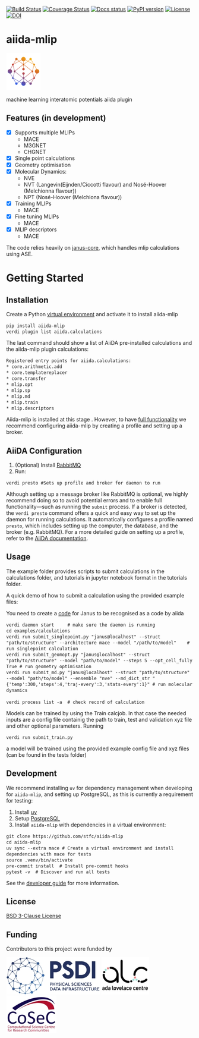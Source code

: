 [![Build Status][ci-badge]][ci-link]
[![Coverage Status][cov-badge]][cov-link]
[![Docs status][docs-badge]][docs-link]
[![PyPI version][pypi-badge]][pypi-link]
[![License][license-badge]][license-link]
[![DOI][doi-badge]][doi-link]

# aiida-mlip
![logo][logo]

machine learning interatomic potentials aiida plugin

## Features (in development)

- [x] Supports multiple MLIPs
  - MACE
  - M3GNET
  - CHGNET
- [x] Single point calculations
- [x] Geometry optimisation
- [x] Molecular Dynamics:
  - NVE
  - NVT (Langevin(Eijnden/Ciccotti flavour) and Nosé-Hoover (Melchionna flavour))
  - NPT (Nosé-Hoover (Melchiona flavour))
- [x] Training MLIPs
  - MACE
- [x] Fine tuning MLIPs
  - MACE
- [x] MLIP descriptors
  - MACE

The code relies heavily on [janus-core](https://github.com/stfc/janus-core), which handles mlip calculations using ASE.


# Getting Started

## Installation
Create a Python [virtual environment](https://docs.python.org/3/library/venv.html#creating-virtual-environments) and activate it to install aiida-mlip

```shell
pip install aiida-mlip
verdi plugin list aiida.calculations
```
The last command should show a list of AiiDA pre-installed calculations and the aiida-mlip plugin calculations:
```
Registered entry points for aiida.calculations:
* core.arithmetic.add
* core.templatereplacer
* core.transfer
* mlip.opt
* mlip.sp
* mlip.md
* mlip.train
* mlip.descriptors
```

Aiida-mlip is installed at this stage . However, to have [full functionality](https://aiida.readthedocs.io/projects/aiida-core/en/stable/installation/guide_quick.html#quick-install-limitations) we recommend configuring aiida-mlip by creating a profile and setting up a broker.

## AiiDA Configuration

1. (Optional) Install [RabbitMQ](https://aiida.readthedocs.io/projects/aiida-core/en/stable/installation/guide_complete.html#rabbitmq)
2. Run:
```shell
verdi presto #Sets up profile and broker for daemon to run
```
Although setting up a message broker like RabbitMQ is optional, we highly recommend doing so to avoid potential errors and to enable full functionality—such as running the `submit` process. If a broker is detected, the `verdi presto` command offers a quick and easy way to set up the daemon for running calculations. It automatically configures a profile named `presto`, which includes setting up the computer, the database, and the broker (e.g. RabbitMQ). For a more detailed guide on setting up a profile, refer to the [AiiDA documentation](https://aiida.readthedocs.io/projects/aiida-core/en/stable/installation/guide_complete.html#).

## Usage

The example folder provides scripts to submit calculations in the calculations folder, and tutorials in jupyter notebook format in the tutorials folder.

A quick demo of how to submit a calculation using the provided example files:

You need to create a [code](https://aiida.readthedocs.io/projects/aiida-core/en/stable/howto/run_codes.html#how-to-create-a-code) for Janus to be recognised as a code by aiida

```shell
verdi daemon start     # make sure the daemon is running
cd examples/calculations
verdi run submit_singlepoint.py "janus@localhost" --struct "path/to/structure" --architecture mace --model "/path/to/model"    # run singlepoint calculation
verdi run submit_geomopt.py "janus@localhost" --struct "path/to/structure" --model "path/to/model" --steps 5 --opt_cell_fully True # run geometry optimisation
verdi run submit_md.py "janus@localhost" --struct "path/to/structure" --model "path/to/model" --ensemble "nve" --md_dict_str "{'temp':300,'steps':4,'traj-every':3,'stats-every':1}" # run molecular dynamics

verdi process list -a  # check record of calculation
```
Models can be trained by using the Train calcjob. In that case the needed inputs are a config file containig the path to train, test and validation xyz file and other optional parameters. Running
```shell
verdi run submit_train.py
```
a model will be trained using the provided example config file and xyz files (can be found in the tests folder)


## Development

We recommend installing ``uv`` for dependency management when developing for `aiida-mlip`, and setting up PostgreSQL, as this is currently a requirement for testing:


1. Install [uv](https://docs.astral.sh/uv/getting-started/installation)
2. Setup [PostgreSQL](https://aiida.readthedocs.io/projects/aiida-core/en/stable/installation/guide_complete.html#core-psql-dos)
3. Install `aiida-mlip` with dependencies in a virtual environment:

```shell
git clone https://github.com/stfc/aiida-mlip
cd aiida-mlip
uv sync --extra mace # Create a virtual environment and install dependencies with mace for tests
source .venv/bin/activate
pre-commit install  # Install pre-commit hooks
pytest -v  # Discover and run all tests
```
See the [developer guide](https://stfc.github.io/aiida-mlip/developer_guide/index.html) for more information.

## License

[BSD 3-Clause License](LICENSE)

## Funding

Contributors to this project were funded by

[![PSDI](https://raw.githubusercontent.com/stfc/aiida-mlip/main/docs/source/images/psdi-100.webp)](https://www.psdi.ac.uk/)
[![ALC](https://raw.githubusercontent.com/stfc/aiida-mlip/main/docs/source/images/alc-100.webp)](https://adalovelacecentre.ac.uk/)
[![CoSeC](https://raw.githubusercontent.com/stfc/aiida-mlip/main/docs/source/images/cosec-100.webp)](https://www.scd.stfc.ac.uk/Pages/CoSeC.aspx)


[ci-badge]: https://github.com/stfc/aiida-mlip/workflows/ci/badge.svg
[ci-link]: https://github.com/stfc/aiida-mlip/actions
[cov-badge]: https://coveralls.io/repos/github/stfc/aiida-mlip/badge.svg?branch=main
[cov-link]: https://coveralls.io/github/stfc/aiida-mlip?branch=main
[docs-badge]: https://github.com/stfc/aiida-mlip/actions/workflows/docs.yml/badge.svg
[docs-link]: https://stfc.github.io/aiida-mlip/
[pypi-badge]: https://badge.fury.io/py/aiida-mlip.svg
[pypi-link]: https://badge.fury.io/py/aiida-mlip
[license-badge]: https://img.shields.io/badge/License-BSD_3--Clause-blue.svg
[license-link]: https://opensource.org/licenses/BSD-3-Clause
[doi-link]: https://zenodo.org/badge/latestdoi/750834002
[doi-badge]: https://zenodo.org/badge/750834002.svg
[logo]: https://raw.githubusercontent.com/stfc/aiida-mlip/main/docs/source/images/aiida-mlip-100.png
